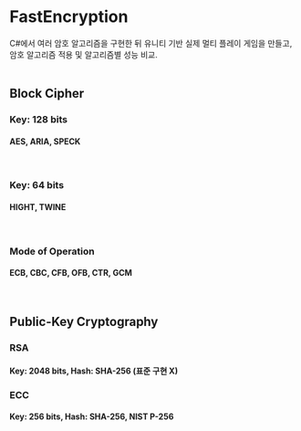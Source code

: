 # FastEncryption
C#에서 여러 암호 알고리즘을 구현한 뒤 유니티 기반 실제 멀티 플레이 게임을 만들고, 암호 알고리즘 적용 및 알고리즘별 성능 비교.
<br><br>

## Block Cipher
### Key: 128 bits
#### AES, ARIA, SPECK
<br>

### Key: 64 bits
#### HIGHT, TWINE
<br>

### Mode of Operation
#### ECB, CBC, CFB, OFB, CTR, GCM
<br>

## Public-Key Cryptography
### RSA
#### Key: 2048 bits, Hash: SHA-256 (표준 구현 X)

### ECC
#### Key: 256 bits, Hash: SHA-256, NIST P-256
